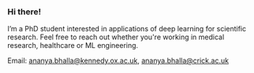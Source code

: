 ### Hi there!

I’m a PhD student interested in applications of deep learning for scientific research. Feel free to reach out whether you're working in medical research, healthcare or ML engineering. 

Email: ananya.bhalla@kennedy.ox.ac.uk, ananya.bhalla@crick.ac.uk

